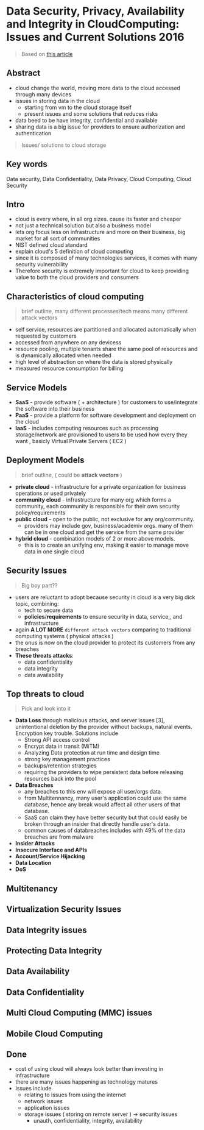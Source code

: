 # Data Security, Privacy, Availability and Integrity in CloudComputing: Issues and Current Solutions 2016

> Based on [this article](https://pdfs.semanticscholar.org/09fd/5326be429b39d75103ddd6550176c10e0ba3.pdf)

## Abstract

- cloud change the world, moving more data to the cloud accessed through many devices
- issues in storing data in the cloud
  - starting from vm to the cloud storage itself
  - present issues and some solutions that reduces risks
- data beed to be have integrity, confidential and available
- sharing data is a big issue for providers to ensure authorization and authentication

> Issues/ solutions  to cloud storage

## Key words

Data security, Data Confidentiality, Data Privacy, Cloud Computing, Cloud Security

## Intro

- cloud is every where, in all org sizes. cause its faster and cheaper
- not just a technical solution but also a business model
- lets org focus less on infrastructure and more on their business, big market for all sort of communities
- NIST defined cloud standard
- explain cloud's 5 definition of cloud computing
- since it is composed of many technologies services, it comes with many security vulnerability
- Therefore security is extremely important for cloud to keep providing value to both the cloud providers and consumers

## Characteristics of cloud computing

> brief outline, many different processes/tech means many different attack vectors

- self service, resources are partitioned and allocated automatically when requested by customers
- accessed from anywhere on any devicess
- resource pooling, multiple tenants share the same pool of resources and is dynamically allocated when needed
- high level of abstraction on where the data is stored physically
- measured resource consumption for billing

## Service Models

- **SaaS** - provide software ( + architecture ) for customers to use/integrate the software into their business
- **PaaS** - provide a platform for software development and deployment on the cloud
- **IaaS** - includes computing resources such as processing storage/network are provisioned to users to be used how every they want , basicly Virtual Private Servers ( EC2 )

## Deployment Models

> brief outline, ( could be **attack vectors** )

- **private cloud** - infrastructure for a private organization for business operations or used privately
- **community cloud** - infrastructure for many org which forms a community, each community is responsible for their own security policy/requirements
- **public cloud** - open to the public, not exclusive for any org/community.
  - providers may include gov, business/academiv orgs. many of them can be in one cloud and get the service from the same provider
- **hybrid cloud** - combination models of 2 or more above models.
  - this is to create an unifying env, making it easier to manage move data in one single cloud

## **Security Issues**

> Big boy part??

- users are reluctant to adopt because security in cloud is a very big dick topic, combining:
  - tech to secure data
  - **policies**/**requirements** to ensure security in data, service,, and infrastructure
- again **A LOT MORE** `different attack vectors` comparing to traditional computing systems ( physical attacks )
- the onus is now on the cloud provider to protect its customers from any breaches
- **These threats attacks**:
  - data confidentiality
  - data integrity
  - data availability

## Top threats to cloud

> Pick and look into it

- **Data Loss** through malicious attacks, and server issues [3], unintentional deletion by the provider without backups, natural events. Encryption key trouble. Solutions include
  - Strong API access control
  - Encrypt data in transit (MiTM)
  - Analyzing Data protection at run time and design time
  - strong key management practices
  - backups/retention strategies
  - requiring the providers to wipe persistent data before releasing resources back into the pool
- **Data Breaches**
  - any breaches to this env will expose all user/orgs data.
  - from Multitennancy, many user's application could use the same database, hence any break would affect all other users of that database.
  - SaaS can claim they have better security but that could easily be broken through an insider that directly handle user's data.
  - common causes of databreaches includes with 49% of the data breaches are from malware
- **Insider Attacks**
- **Insecure Interface and APIs**
- **Account/Service Hijacking**
- **Data Location**
- **DoS**

## Multitenancy

## Virtualization Security Issues

## Data Integrity issues

## Protecting Data Integrity

## Data Availability

## Data Confidentiality

## Multi Cloud Computing (MMC) issues

## Mobile Cloud Computing

## Done 

- cost of using cloud will always look better than investing in infrastructure
- there are many issues happening as technology matures
- Issues include
  - relating to issues from using the internet
  - network issues
  - application issues
  - storage issues ( storing on remote server ) -> security issues
    - unauth, confidentiality, integrity, availability
